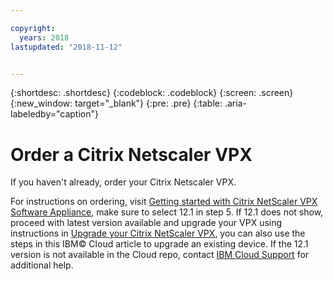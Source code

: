 ```yaml
---

copyright:
  years: 2018
lastupdated: "2018-11-12"


---
```


{:shortdesc: .shortdesc}
{:codeblock: .codeblock}
{:screen: .screen}
{:new_window: target="_blank"}
{:pre: .pre}
{:table: .aria-labeledby="caption"}

# Order a Citrix Netscaler VPX
If you haven't already, order your Citrix Netscaler VPX.

For instructions on ordering, visit [Getting started with Citrix NetScaler VPX Software Appliance](/docs/infrastructure/citrix-netscaler-vpx?topic=citrix-netscaler-vpx-getting-started-with-citrix-netscaler-vpx-software-appliance), make sure to select 12.1 in step 5. If 12.1 does not show, proceed with latest version available and upgrade your VPX using instructions in 
[Upgrade your Citrix NetScaler VPX](/docs/infrastructure/citrix-netscaler-vpx?topic=citrix-netscaler-vpx-upgrading-your-citrix-netscaler-vpx), you can also use the steps in this IBM© Cloud article to upgrade an existing device. If the 12.1 version is not available in the Cloud repo, contact [IBM Cloud Support](/docs/get-support?topic=get-support-contacting-bluemix-support-dedicated-local) for additional help.